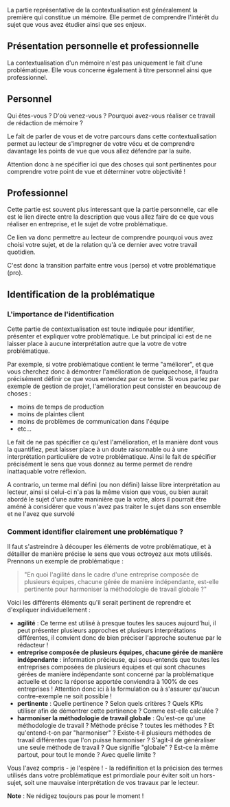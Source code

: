 La partie représentative de la contextualisation est généralement la première qui constitue un mémoire. Elle permet de comprendre l'intérêt du sujet que vous avez étudier ainsi que ses enjeux.

## Présentation personnelle et professionnelle

La contextualisation d'un mémoire n'est pas uniquement le fait d'une problématique. Elle vous concerne également à titre personnel ainsi que professionnel.

## Personnel

Qui êtes-vous ? D'où venez-vous ? Pourquoi avez-vous réaliser ce travail de rédaction de mémoire ?

Le fait de parler de vous et de votre parcours dans cette contextualisation permet au lecteur de s'impregner de votre vécu et de comprendre davantage les points de vue que vous allez défendre par la suite.

Attention donc à ne spécifier ici que des choses qui sont pertinentes pour comprendre votre point de vue et déterminer votre objectivité !

## Professionnel

Cette partie est souvent plus interessant que la partie personnelle, car elle est le lien directe entre la description que vous allez faire de ce que vous réaliser en entreprise, et le sujet de votre problématique. 

Ce lien va donc permettre au lecteur de comprendre pourquoi vous avez choisi votre sujet, et de la relation qu'à ce dernier avec votre travail quotidien. 

C'est donc la transition parfaite entre vous (perso) et votre problématique (pro).

## Identification de la problématique

### L'importance de l'identification

Cette partie de contextualisation est toute indiquée pour identifier, présenter et expliquer votre problématique. Le but principal ici est de ne laisser place à aucune interprétation autre que la votre de votre problématique.

Par exemple, si votre problématique contient le terme "améliorer", et que vous cherchez donc à démontrer l'amélioration de quelquechose, il faudra précisément définir ce que vous entendez par ce terme. Si vous parlez par exemple de gestion de projet, l'amélioration peut consister en beaucoup de choses : 

- moins de temps de production
- moins de plaintes client
- moins de problèmes de communication dans l'équipe
- etc...

Le fait de ne pas spécifier ce qu'est l'amélioration, et la manière dont vous la quantifiez, peut laisser place à un doute raisonnable ou à une interprétation particulière de votre problématique. Ainsi le fait de spécifier précisément le sens que vous donnez au terme permet de rendre inattaquable votre réflexion.

A contrario, un terme mal défini (ou non défini) laisse libre interprétation au lecteur, ainsi si celui-ci n'a pas la même vision que vous, ou bien aurait abordé le sujet d'une autre maninière que la votre, alors il pourrait être améné à considérer que vous n'avez pas traiter le sujet dans son ensemble et ne l'avez que survolé

### Comment identifier clairement une problématique ?

Il faut s'astreindre à découper les éléments de votre problématique, et à détailler de manière précise le sens que vous octroyez aux mots utilisés. Prennons un exemple de problématique : 

>"En quoi l'agilité dans le cadre d'une entreprise composée de plusieurs équipes, chacune gérée de manière indépendante, est-elle pertinente pour harmoniser la méthodologie de travail globale ?"

Voici les différents éléments qu'il serait pertinent de reprendre et d'expliquer individuellement : 
- **agilité** : Ce terme est utilisé à presque toutes les sauces aujourd'hui, il peut présenter plusieurs approches et plusieurs interprétations différentes, il convient donc de bien préciser l'approche soutenue par le rédacteur !
- **entreprise composée de plusieurs équipes, chacune gérée de manière indépendante** : information précieuse, qui sous-entends que toutes les entreprises composées de plusieurs équipes et qui sont chacunes gérées de manière indépendante sont concerné par la problématique actuelle et donc la réponse apportée conviendra à 100% de ces entreprises ! Attention donc ici à la formulation ou à s'assurer qu'aucun contre-exemple ne soit possible !
- **pertinente** : Quelle pertinence ? Selon quels critères ? Quels KPIs utiliser afin de démontrer cette pertinence ? Comme est-elle calculée ?
- **harmoniser la méthodologie de travail globale** : Qu'est-ce qu'une méthodologie de travail ? Méthode précise ? toutes les méthodes ? Et qu'entend-t-on par "harmoniser" ? Existe-t-il plusieurs méthodes de travail différentes que l'on puisse harmoniser ? S'agit-il de généraliser une seule méthode de travail ? Que signifie "globale" ? Est-ce la même partout, pour tout le monde ? Avec quelle limite ?

Vous l'avez compris - je l'espère ! - la redéfinition et la précision des termes utilisés dans votre problématique est primordiale pour éviter soit un hors-sujet, soit une mauvaise interprétation de vos travaux par le lecteur.

**Note** : Ne rédigez toujours pas pour le moment !
